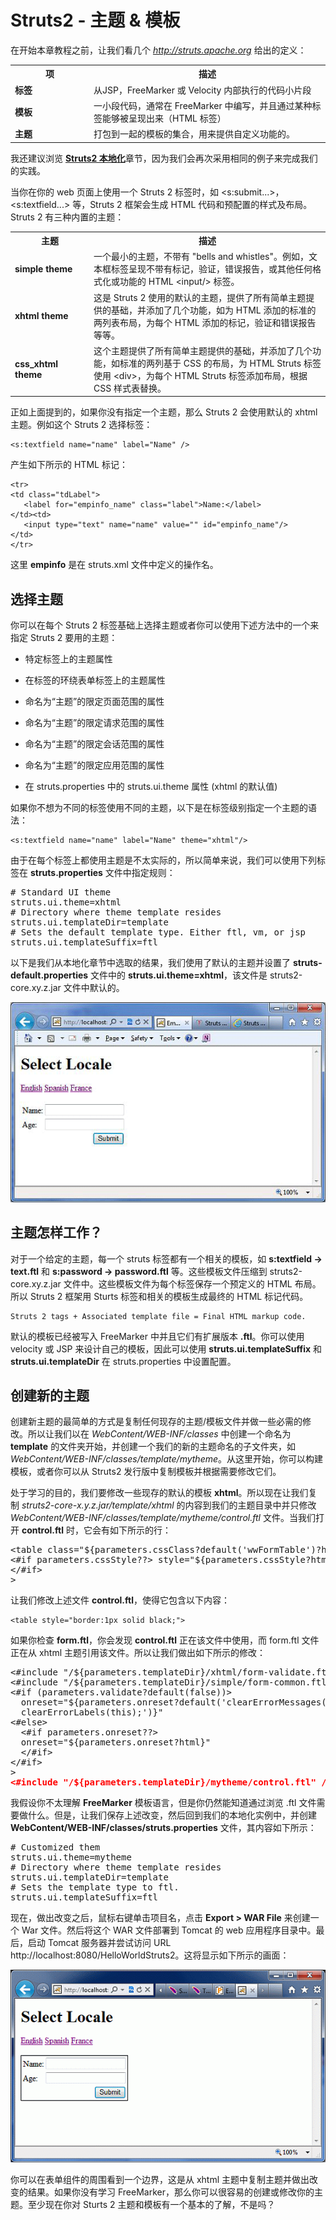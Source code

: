 # Struts2 - 主题 & 模板

在开始本章教程之前，让我们看几个 *http://struts.apache.org* 给出的定义：

<table class="table table-bordered"> 
<tr>
<th style="width:25%">项</th>
<th>描述</th>
</tr> 
<tr>
<td><b>标签</b></td>
<td>从JSP，FreeMarker 或 Velocity 内部执行的代码小片段</td>
</tr> 
<tr>
<td><b>模板</b></td>
<td>一小段代码，通常在 FreeMarker 中编写，并且通过某种标签能够被呈现出来（HTML 标签）</td>
</tr> 
<tr>
<td><b>主题</b></td>
<td>打包到一起的模板的集合，用来提供自定义功能的。</td>
</tr> 
</table>

我还建议浏览 [**Struts2 本地化**](http://www.tutorialspoint.com/struts_2/struts_localization.htm)章节，因为我们会再次采用相同的例子来完成我们的实践。

当你在你的 web 页面上使用一个 Struts 2 标签时，如 <s:submit...>，<s:textfield...> 等，Struts 2 框架会生成 HTML 代码和预配置的样式及布局。Struts 2 有三种内置的主题：

<table class="table table-bordered"> 
<tr>
<th style="width:25%">主题</th>
<th>描述</th>
</tr> 
<tr>
<td><b>simple theme</b></td>
<td>一个最小的主题，不带有 "bells and whistles"。例如，文本框标签呈现不带有标记，验证，错误报告，或其他任何格式化或功能的 HTML &lt;input/&gt; 标签。</td>
</tr> 
<tr>
<td><b>xhtml theme</b></td>
<td>这是 Struts 2 使用的默认的主题，提供了所有简单主题提供的基础，并添加了几个功能，如为 HTML 添加的标准的两列表布局，为每个 HTML 添加的标记，验证和错误报告等等。</td>
</tr> 
<tr>
<td><b>css_xhtml theme</b></td>
<td>这个主题提供了所有简单主题提供的基础，并添加了几个功能，如标准的两列基于 CSS 的布局，为 HTML Struts 标签使用 &lt;div&gt;，为每个 HTML Struts 标签添加布局，根据 CSS 样式表替换。</td>
</tr> 
</table>

正如上面提到的，如果你没有指定一个主题，那么 Struts 2 会使用默认的 xhtml 主题。例如这个 Struts 2 选择标签：

``` 
<s:textfield name="name" label="Name" />
```

产生如下所示的 HTML 标记：

``` 
<tr>
<td class="tdLabel">
   <label for="empinfo_name" class="label">Name:</label>
</td><td>
   <input type="text" name="name" value="" id="empinfo_name"/>
</td>
</tr>
```

这里 **empinfo** 是在 struts.xml 文件中定义的操作名。

## 选择主题

你可以在每个 Struts 2 标签基础上选择主题或者你可以使用下述方法中的一个来指定 Struts 2 要用的主题：

- 特定标签上的主题属性

- 在标签的环绕表单标签上的主题属性

- 命名为“主题”的限定页面范围的属性

- 命名为“主题”的限定请求范围的属性

- 命名为“主题”的限定会话范围的属性

- 命名为“主题”的限定应用范围的属性

- 在 struts.properties 中的 struts.ui.theme 属性 (xhtml 的默认值)

如果你不想为不同的标签使用不同的主题，以下是在标签级别指定一个主题的语法：

``` 
<s:textfield name="name" label="Name" theme="xhtml"/>
```

由于在每个标签上都使用主题是不太实际的，所以简单来说，我们可以使用下列标签在 **struts.properties** 文件中指定规则：

<pre class="prettyprint notranslate">
# Standard UI theme
struts.ui.theme=xhtml
# Directory where theme template resides
struts.ui.templateDir=template
# Sets the default template type. Either ftl, vm, or jsp
struts.ui.templateSuffix=ftl
</pre>

以下是我们从本地化章节中选取的结果，我们使用了默认的主题并设置了 **struts-default.properties** 文件中的 **struts.ui.theme=xhtml**，该文件是 struts2-core.xy.z.jar 文件中默认的。

![](images/helloworldstruts14.gif)

## 主题怎样工作？

对于一个给定的主题，每一个 struts 标签都有一个相关的模板，如 **s:textfield -> text.ftl** 和 **s:password -> password.ftl** 等。这些模板文件压缩到 struts2-core.xy.z.jar 文件中。这些模板文件为每个标签保存一个预定义的 HTML 布局。所以 Struts 2 框架用 Sturts 标签和相关的模板生成最终的 HTML 标记代码。

``` 
Struts 2 tags + Associated template file = Final HTML markup code.
```

默认的模板已经被写入 FreeMarker 中并且它们有扩展版本 **.ftl**。你可以使用 velocity 或 JSP 来设计自己的模板，因此可以使用 **struts.ui.templateSuffix** 和 **struts.ui.templateDir** 在 struts.properties 中设置配置。

## 创建新的主题

创建新主题的最简单的方式是复制任何现存的主题/模板文件并做一些必需的修改。所以让我们以在 *WebContent/WEB-INF/classes* 中创建一个命名为 **template** 的文件夹开始，并创建一个我们的新的主题命名的子文件夹，如 *WebContent/WEB-INF/classes/template/mytheme*。从这里开始，你可以构建模板，或者你可以从 Struts2 发行版中复制模板并根据需要修改它们。

处于学习的目的，我们要修改一些现存的默认的模板 **xhtml**。所以现在让我们复制 *struts2-core-x.y.z.jar/template/xhtml* 的内容到我们的主题目录中并只修改 *WebContent/WEB-INF/classes/template/mytheme/control.ftl* 文件。当我们打开 **control.ftl** 时，它会有如下所示的行：

<pre class="prettyprint notranslate">
&lt;table class="${parameters.cssClass?default('wwFormTable')?html}"&lt;#rt/&gt;
&lt;#if parameters.cssStyle??&gt; style="${parameters.cssStyle?html}"&lt;#rt/&gt;
&lt;/#if&gt;
&gt;
</pre>

让我们修改上述文件 **control.ftl**，使得它包含以下内容：

``` 
<table style="border:1px solid black;">
```

如果你检查 **form.ftl**，你会发现 **control.ftl** 正在该文件中使用，而 form.ftl 文件正在从  xhtml 主题引用该文件。所以让我们做出如下所示的修改：

<pre class="prettyprint notranslate">
&lt;#include "/${parameters.templateDir}/xhtml/form-validate.ftl" /&gt;
&lt;#include "/${parameters.templateDir}/simple/form-common.ftl" /&gt;
&lt;#if (parameters.validate?default(false))&gt;
  onreset="${parameters.onreset?default('clearErrorMessages(this);\
  clearErrorLabels(this);')}"
&lt;#else&gt;
  &lt;#if parameters.onreset??&gt;
  onreset="${parameters.onreset?html}"
  &lt;/#if&gt;
&lt;/#if&gt;
&gt;
<span style="color:red; font-weight:bold;">&lt;#include "/${parameters.templateDir}/mytheme/control.ftl" /&gt;</span>
</pre>

我假设你不太理解 **FreeMarker** 模板语言，但是你仍然能知道通过浏览 .ftl 文件需要做什么。但是，让我们保存上述改变，然后回到我们的本地化实例中，并创建 **WebContent/WEB-INF/classes/struts.properties** 文件，其内容如下所示：

<pre class="prettyprint notranslate">
# Customized them
struts.ui.theme=mytheme
# Directory where theme template resides
struts.ui.templateDir=template
# Sets the template type to ftl.
struts.ui.templateSuffix=ftl
</pre>

现在，做出改变之后，鼠标右键单击项目名，点击 **Export > WAR File** 来创建一个 War 文件。然后将这个 WAR 文件部署到 Tomcat 的 web 应用程序目录中。最后，启动 Tomcat 服务器并尝试访问 URL http://localhost:8080/HelloWorldStruts2。这将显示如下所示的画面：

![](images/helloworldstruts19.gif)

你可以在表单组件的周围看到一个边界，这是从 xhtml 主题中复制主题并做出改变的结果。如果你没有学习 FreeMarker，那么你可以很容易的创建或修改你的主题。至少现在你对 Sturts 2 主题和模板有一个基本的了解，不是吗？